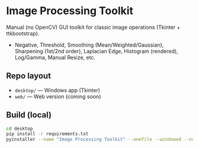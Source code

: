 # Image Processing Toolkit

Manual (no OpenCV) GUI toolkit for classic image operations (Tkinter + ttkbootstrap).
- Negative, Threshold, Smoothing (Mean/Weighted/Gaussian), Sharpening (1st/2nd order),
  Laplacian Edge, Histogram (rendered), Log/Gamma, Manual Resize, etc.

## Repo layout
- `desktop/` — Windows app (Tkinter)
- `web/` — Web version (coming soon)

## Build (local)
```bash
cd desktop
pip install -r requirements.txt
pyinstaller --name "Image Processing Toolkit" --onefile --windowed --noconfirm --add-data "assets;assets" --collect-all ttkbootstrap --icon "assets/app.ico" app.py
